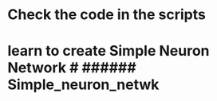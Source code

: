 # Check the code in the scripts #

# learn to create Simple Neuron Network # ###### Simple_neuron_netwk ######
